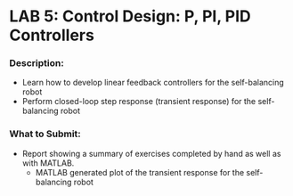 # LAB 5: Control Design: P, PI, PID Controllers

### Description:
* Learn how to develop linear feedback controllers for the self-balancing robot
* Perform closed-loop step response (transient response) for the self-balancing robot

### What to Submit:
* Report showing a summary of exercises completed by hand as well as with MATLAB.
    * MATLAB generated plot of the transient response for the self-balancing robot

